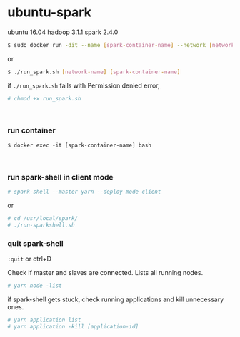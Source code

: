 # ubuntu-spark

ubuntu 16.04 hadoop 3.1.1 spark 2.4.0

```bash
$ sudo docker run -dit --name [spark-container-name] --network [network-hadoop-container-is-connected] [image-name] /bin/bash
```
or
```bash
$ ./run_spark.sh [network-name] [spark-container-name]
```
if `./run_spark.sh` fails with Permission denied error,
```bash
# chmod +x run_spark.sh
```
<br/>

### run container
```
$ docker exec -it [spark-container-name] bash
```
<br/>

### run spark-shell in client mode
```bash
# spark-shell --master yarn --deploy-mode client
```
or
```bash
# cd /usr/local/spark/
# ./run-sparkshell.sh
```

### quit spark-shell
`:quit` or ctrl+D



Check if master and slaves are connected.
Lists all running nodes.
```bash
# yarn node -list
```


if spark-shell gets stuck, check running applications and kill unnecessary ones.
```bash
# yarn application list
# yarn application -kill [application-id]
```



